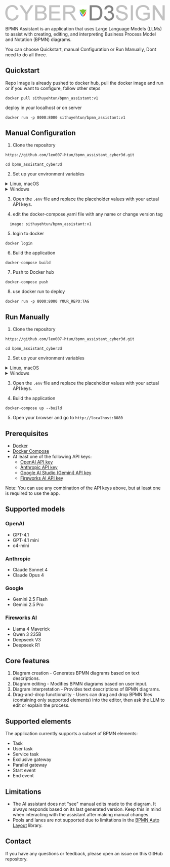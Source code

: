 ![Logo](images/cyber3d.png)

BPMN Assistant is an application that uses Large Language Models (LLMs) to assist with creating, editing, and
interpreting Business Process Model and Notation (BPMN) diagrams.

You can choose Quickstart, manual Configuration or Run Manually, Dont need to do all three.

## Quickstart
Repo Image is already pushed to docker hub, pull the docker image and run or if you want to configure, follow other steps

```
docker pull sithuyehtun/bpmn_assistant:v1
```
deploy in your localhost or on server
```
docker run -p 8000:8000 sithuyehtun/bpmn_assistant:v1
```
## Manual Configuration 
1. Clone the repository

```
https://github.com/leo007-htun/bpmn_assistant_cyber3d.git
```

```
cd bpmn_assistant_cyber3d
```

2. Set up your environment variables

<details>
<summary>Linux, macOS</summary>

```
cd src/bpmn_assistant
```

```
cp .env.example .env
```

</details>

<details>
<summary>Windows</summary>

```
cd src\bpmn_assistant
```

```
copy .env.example .env
```

</details>

3. Open the `.env` file and replace the placeholder values with your actual API keys.

4. edit the docker-compose.yaml file with any name or change version tag
```
  image: sithuyehtun/bpmn_assistant:v1
```
5. login to docker
```
docker login
```
6. Build the application

```
docker-compose build
```
7. Push to Docker hub
```
docker-compose push
```
8. use docker run to deploy
```
docker run -p 8000:8000 YOUR_REPO:TAG
```


## Run Manually
1. Clone the repository

```
https://github.com/leo007-htun/bpmn_assistant_cyber3d.git
```

```
cd bpmn_assistant_cyber3d
```

2. Set up your environment variables

<details>
<summary>Linux, macOS</summary>

```
cd src/bpmn_assistant
```

```
cp .env.example .env
```

</details>

<details>
<summary>Windows</summary>

```
cd src\bpmn_assistant
```

```
copy .env.example .env
```

</details>

3. Open the `.env` file and replace the placeholder values with your actual API keys.

4. Build the application

```
docker-compose up --build
```
5. Open your browser and go to `http://localhost:8080`

## Prerequisites

- [Docker](https://docs.docker.com/get-docker/)
- [Docker Compose](https://docs.docker.com/compose/install/)
- At least one of the following API keys:
    - [OpenAI API key](https://platform.openai.com/docs/quickstart)
    - [Anthropic API key](https://console.anthropic.com/)
    - [Google AI Studio (Gemini) API key](https://aistudio.google.com/app/apikey)
    - [Fireworks AI API key](https://docs.fireworks.ai/getting-started/quickstart)

Note: You can use any combination of the API keys above, but at least one is required to use the app.

## Supported models

### OpenAI

* GPT-4.1
* GPT-4.1 mini
* o4-mini

### Anthropic

* Claude Sonnet 4
* Claude Opus 4

### Google

* Gemini 2.5 Flash
* Gemini 2.5 Pro

### Fireworks AI

* Llama 4 Maverick
* Qwen 3 235B
* Deepseek V3
* Deepseek R1

## Core features

1. Diagram creation - Generates BPMN diagrams based on text descriptions.
2. Diagram editing - Modifies BPMN diagrams based on user input.
3. Diagram interpretation - Provides text descriptions of BPMN diagrams.
4. Drag-and-drop functionality - Users can drag and drop BPMN files (containing only supported elements) into the
   editor, then ask the LLM to edit or explain the process.

## Supported elements

The application currently supports a subset of BPMN elements:

* Task
* User task
* Service task
* Exclusive gateway
* Parallel gateway
* Start event
* End event

## Limitations

* The AI assistant does not "see" manual edits made to the diagram. It always responds based on its last generated
  version. Keep this in mind when interacting with the assistant after making manual changes.
* Pools and lanes are not supported due to limitations in the [BPMN Auto Layout](https://github.com/bpmn-io/bpmn-auto-layout) library.

## Contact

If you have any questions or feedback, please open an issue on this GitHub repository.
